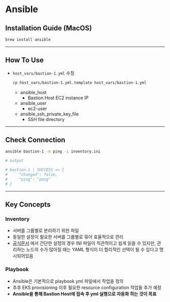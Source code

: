 # Ansible

## Installation Guide (MacOS)
```bash
brew install ansible
```

---
## How To Use
- `host_vars/bastion-1.yml` 수정
  ```bash
  cp host_vars/bastion-1.yml.template host_vars/bastion-1.yml
  ```
  - ansible_host
    - Bastion Host EC2 instance IP
  - ansible_user
    - ec2-user
  - ansible_ssh_private_key_file
    - SSH file directory

---
## Check Connection
```bash
ansible bastion-1 -m ping -i inventory.ini 

# output

# bastion-1 | SUCCESS => {
#     "changed": false,
#     "ping": "pong"
# }

```

---
## Key Concepts

### Inventory
- 서버를 그룹별로 분리하기 위한 파일
- 동일한 설정이 필요한 서버를 그룹별로 묶어 효율적으로 관리
- [공식문서](https://docs.ansible.com/ansible/latest/getting_started/get_started_inventory.html#inventories-in-ini-or-yaml-format) 에서 간단한 설정의 경우 INI 파일이 직관적이고 쉽게 읽을 수 있지만, 관리하는 노드의 수가 많아질 때는 YAML 형식이 더 합리적인 선택이 될 수 있다고 명시되어있음

### Playbook
- Ansible은 기본적으로 playbook.yml 파일에서 작업을 정의
- 추후 EKS provisioning 이후 필요한 resource configuration 작업들 추가 예정
- **Ansible을 통해 Bastion Host에 접속 후 yml 실행으로 자동화 하는 것이 목표**
